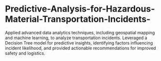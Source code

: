 # Predictive-Analysis-for-Hazardous-Material-Transportation-Incidents-
Applied advanced data analytics techniques, including geospatial mapping and machine learning, to analyze transportation incidents. Leveraged a Decision Tree model for predictive insights, identifying factors influencing incident likelihood, and provided actionable recommendations for improved safety and logistics.
